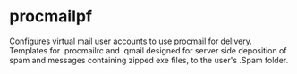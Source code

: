 # procmailpf
Configures virtual mail user accounts to use procmail for delivery. Templates for .procmailrc and .qmail designed for server side deposition of spam and messages containing zipped exe files, to the user's .Spam folder.

